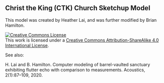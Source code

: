 ## Christ the King (CTK) Church Sketchup Model

This model was created by Heather Lai, and was further modified by Brian Hamilton.

   <a rel="license" href="http://creativecommons.org/licenses/by-sa/4.0/"><img alt="Creative Commons License" style="border-width:0" src="https://i.creativecommons.org/l/by-sa/4.0/88x31.png" /></a><br
/>This work is licensed under a <a rel="license" href="http://creativecommons.org/licenses/by-sa/4.0/">Creative Commons Attribution-ShareAlike 4.0 International License</a>.

See also:  

H. Lai and B. Hamilton. Computer modeling of barrel-vaulted sanctuary exhibiting flutter echo with
comparison to measurements. Acoustics, 2(1):87–109, 2020.

